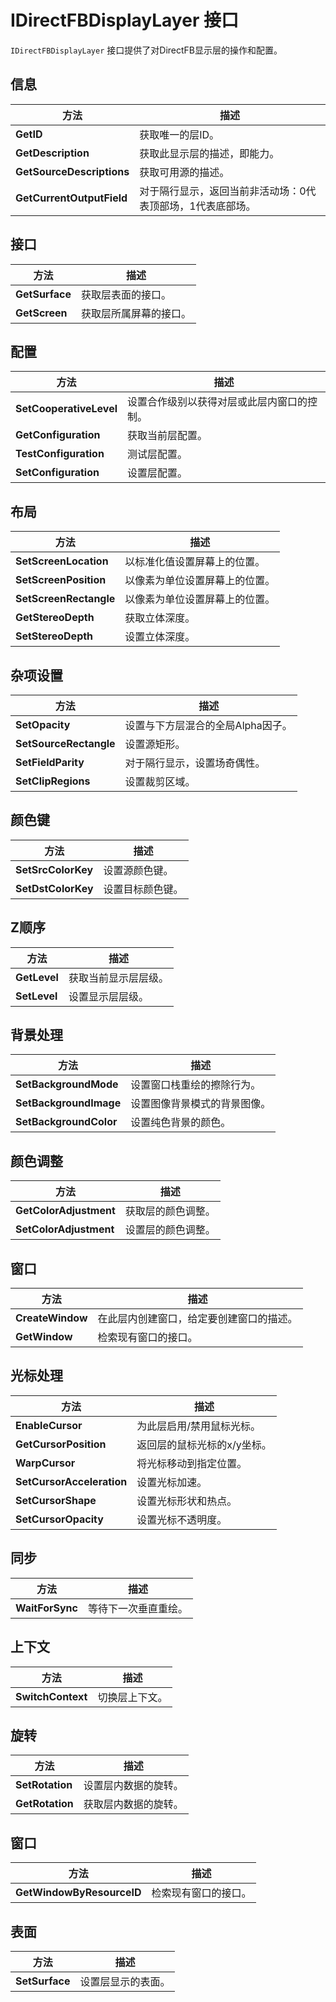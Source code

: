 # IDirectFBDisplayLayer 接口

`IDirectFBDisplayLayer` 接口提供了对DirectFB显示层的操作和配置。

## 信息

| 方法                      | 描述                                                       |
| ------------------------- | ---------------------------------------------------------- |
| **GetID**                 | 获取唯一的层ID。                                           |
| **GetDescription**        | 获取此显示层的描述，即能力。                               |
| **GetSourceDescriptions** | 获取可用源的描述。                                         |
| **GetCurrentOutputField** | 对于隔行显示，返回当前非活动场：0代表顶部场，1代表底部场。 |

## 接口

| 方法           | 描述                   |
| -------------- | ---------------------- |
| **GetSurface** | 获取层表面的接口。     |
| **GetScreen**  | 获取层所属屏幕的接口。 |

## 配置

| 方法                    | 描述                                       |
| ----------------------- | ------------------------------------------ |
| **SetCooperativeLevel** | 设置合作级别以获得对层或此层内窗口的控制。 |
| **GetConfiguration**    | 获取当前层配置。                           |
| **TestConfiguration**   | 测试层配置。                               |
| **SetConfiguration**    | 设置层配置。                               |

## 布局

| 方法                   | 描述                           |
| ---------------------- | ------------------------------ |
| **SetScreenLocation**  | 以标准化值设置屏幕上的位置。   |
| **SetScreenPosition**  | 以像素为单位设置屏幕上的位置。 |
| **SetScreenRectangle** | 以像素为单位设置屏幕上的位置。 |
| **GetStereoDepth**     | 获取立体深度。                 |
| **SetStereoDepth**     | 设置立体深度。                 |

## 杂项设置

| 方法                   | 描述                              |
| ---------------------- | --------------------------------- |
| **SetOpacity**         | 设置与下方层混合的全局Alpha因子。 |
| **SetSourceRectangle** | 设置源矩形。                      |
| **SetFieldParity**     | 对于隔行显示，设置场奇偶性。      |
| **SetClipRegions**     | 设置裁剪区域。                    |

## 颜色键

| 方法               | 描述             |
| ------------------ | ---------------- |
| **SetSrcColorKey** | 设置源颜色键。   |
| **SetDstColorKey** | 设置目标颜色键。 |

## Z顺序

| 方法         | 描述                 |
| ------------ | -------------------- |
| **GetLevel** | 获取当前显示层层级。 |
| **SetLevel** | 设置显示层层级。     |

## 背景处理

| 方法                   | 描述                         |
| ---------------------- | ---------------------------- |
| **SetBackgroundMode**  | 设置窗口栈重绘的擦除行为。   |
| **SetBackgroundImage** | 设置图像背景模式的背景图像。 |
| **SetBackgroundColor** | 设置纯色背景的颜色。         |

## 颜色调整

| 方法                   | 描述               |
| ---------------------- | ------------------ |
| **GetColorAdjustment** | 获取层的颜色调整。 |
| **SetColorAdjustment** | 设置层的颜色调整。 |

## 窗口

| 方法             | 描述                                     |
| ---------------- | ---------------------------------------- |
| **CreateWindow** | 在此层内创建窗口，给定要创建窗口的描述。 |
| **GetWindow**    | 检索现有窗口的接口。                     |

## 光标处理

| 方法                      | 描述                        |
| ------------------------- | --------------------------- |
| **EnableCursor**          | 为此层启用/禁用鼠标光标。   |
| **GetCursorPosition**     | 返回层的鼠标光标的x/y坐标。 |
| **WarpCursor**            | 将光标移动到指定位置。      |
| **SetCursorAcceleration** | 设置光标加速。              |
| **SetCursorShape**        | 设置光标形状和热点。        |
| **SetCursorOpacity**      | 设置光标不透明度。          |

## 同步

| 方法            | 描述                 |
| --------------- | -------------------- |
| **WaitForSync** | 等待下一次垂直重绘。 |

## 上下文

| 方法              | 描述           |
| ----------------- | -------------- |
| **SwitchContext** | 切换层上下文。 |

## 旋转

| 方法            | 描述                 |
| --------------- | -------------------- |
| **SetRotation** | 设置层内数据的旋转。 |
| **GetRotation** | 获取层内数据的旋转。 |

## 窗口

| 方法                      | 描述                 |
| ------------------------- | -------------------- |
| **GetWindowByResourceID** | 检索现有窗口的接口。 |

## 表面

| 方法           | 描述               |
| -------------- | ------------------ |
| **SetSurface** | 设置层显示的表面。 |